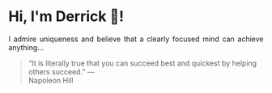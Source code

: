 # Hi, I'm Derrick 👋!
<p align="justify">I admire uniqueness and believe that a clearly focused mind can achieve anything...</p> 
<!-- #quote-start -->
<blockquote>&ldquo;It is literally true that you can succeed best and quickest by helping others succeed.&rdquo; &mdash; <footer>Napoleon Hill</footer></blockquote>
<!-- #quote-end -->
